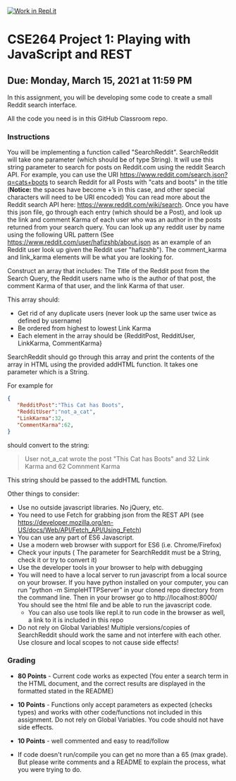 [![Work in Repl.it](https://classroom.github.com/assets/work-in-replit-14baed9a392b3a25080506f3b7b6d57f295ec2978f6f33ec97e36a161684cbe9.svg)](https://classroom.github.com/online_ide?assignment_repo_id=4263117&assignment_repo_type=AssignmentRepo)
# CSE264 Project 1: Playing with JavaScript and REST
## Due: Monday, March 15, 2021 at 11:59 PM

In this assignment, you will be developing some code to create a small Reddit search interface.

All the code you need is in this GitHub Classroom repo. 

### Instructions 
You will be implementing a function called "SearchReddit". SearchReddit will take one parameter (which should be of type String). 
It will use this string parameter to search for posts on Reddit.com using the reddit Search API. For example, you can use the URI https://www.reddit.com/search.json?q=cats+boots to search Reddit for all Posts with "cats and boots" in the title (**Notice:**  the spaces have become +’s in this case, and other special characters will need to be URI encoded) You can read more about the Reddit search API here: https://www.reddit.com/wiki/search. 
Once you have this json file, go through each entry (which should be a Post), and look up the link and comment Karma of each user who was an author in the posts returned from your search query. You can look up any reddit user by name using the following URL pattern (See https://www.reddit.com/user/hafizshb/about.json as an example of an Reddit user look up given the Reddit user "hafizshb"). The comment_karma and link_karma elements will be what you are looking for. 

Construct an array that includes: The Title of the Reddit post from the Search Query,  the Reddit users name who is the author of that post, the comment Karma of that user, and the link Karma of that user. 

This array should:
* Get rid of any duplicate users (never look up the same user twice as defined by username)
* Be ordered from highest to lowest Link Karma
* Each element in the array should be {RedditPost, RedditUser, LinkKarma, CommentKarma}

SearchReddit should go through this array and print the contents of the array in HTML using the provided addHTML function. It takes one parameter which is a String. 

For example for 
```json
{
   "RedditPost":"This Cat has Boots", 
   "RedditUser":"not_a_cat", 
   "LinkKarma":32,
   "CommentKarma":62,
} 
```
should convert to the string: 
> User not_a_cat wrote the post "This Cat has Boots" and 32 Link Karma and 62 Comnment Karma 

This string should be passed to the addHTML function.

Other things to consider:
* Use no outside javascript libraries. No jQuery, etc. 
* You need to use Fetch for grabbing json from the REST API (see https://developer.mozilla.org/en-US/docs/Web/API/Fetch_API/Using_Fetch)
* You can use any part of ES6 Javascript.
* Use a modern web browser with support for ES6 (i.e. Chrome/Firefox)
* Check your inputs ( The parameter for SearchReddit must be a String, check it or try to convert it)
* Use the developer tools in your browser to help with debugging
* You will need to have a local server to run javascript from a local source on your browser. If you have python installed on your computer, you can run "python -m SimpleHTTPServer” in your cloned repo directory from the command line. Then in your browser go to http://localhost:8000/ You should see the html file and be able to run the javascript code. 
    *  You can also use tools like repl.it to run code in the browser as well, a link to it is included in this repo
* Do not rely on Global Variables! Multiple versions/copies of SearchReddit should work the same and not interfere with each other. Use closure and local scopes to not cause side effects!

### Grading
* **80 Points** - Current code works as expected (You enter a search term in the HTML document, and the correct results are displayed in the formatted stated in the README)
* **10 Points** - Functions only accept parameters as expected (checks types) and works with other code/functions not included in this assignment. Do not rely on Global Variables. You code should not have side effects.
* **10 Points** - well commented and easy to read/follow

* If code doesn't run/compile you can get no more than a 65 (max grade). But please write comments and a README to explain the process, what you were trying to do. 

